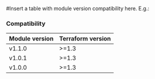 #Insert a table with module version compatibility here. E.g.:

### Compatibility
Module version | Terraform version
:--- | :--- 
v1.1.0 | >=1.3
v1.0.1 | >=1.3
v1.0.0 | >=1.3